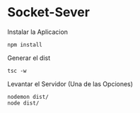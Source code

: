 
# Socket-Sever

Instalar la Aplicacion
``````
npm install
``````

Generar el dist
``````
tsc -w
``````

Levantar el Servidor (Una de las Opciones)
``````
nodemon dist/
node dist/
``````
